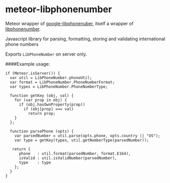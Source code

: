meteor-libphonenumber
=====================

Meteor wrapper of [google-libphonenuber](https://www.npmjs.org/package/google-libphonenumber), itself a wrapper of [libphonenumber](https://code.google.com/p/libphonenumber/).

Javascript library for parsing, formatting, storing and validating international phone numbers

Exports `LibPhoneNumber` on server only.


####Example usage:

    if (Meteor.isServer()) {
      var util = LibPhoneNumber.phoneUtil;
      var format = LibPhoneNumber.PhoneNumberFormat;
      var types = LibPhoneNumber.PhoneNumberType;

      function getKey (obj, val) {
        for (var prop in obj) {
          if (obj.hasOwnProperty(prop))
            if (obj[prop] === val)
              return prop;
        }
      };

      function parsePhone (opts) {
        var parsedNumber = util.parse(opts.phone, opts.country || "US");
        var type = getKey(types, util.getNumberType(parsedNumber));
    
       return {
          phone   : util.format(parsedNumber, format.E164),
          isValid : util.isValidNumber(parsedNumber),
          type    : type
        };
      }
    }
